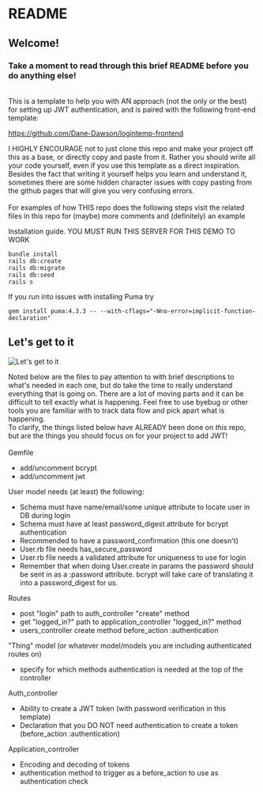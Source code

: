 # README

## Welcome! 

### Take a moment to read through this brief README before you do anything else!
<br/>
This is a template to help you with AN approach (not the only or the best) for setting up JWT authentication, and is paired with the following front-end template:

https://github.com/Dane-Dawson/logintemp-frontend

I HIGHLY ENCOURAGE not to just clone this repo and make your project off this as a base, or directly copy and paste from it. Rather you should write all your code yourself, even if you use this template as a direct inspiration. Besides the fact that writing it yourself helps you learn and understand it, sometimes there are some hidden character issues with copy pasting from the github pages that will give you very confusing errors.
<br/><br/>
For examples of how THIS repo does the following steps visit the related files in this repo for (maybe) more comments and (definitely) an example


Installation guide. YOU MUST RUN THIS SERVER FOR THIS DEMO TO WORK
```
bundle install
rails db:create
rails db:migrate
rails db:seed
rails s
```
If you run into issues with installing Puma try
```
gem install puma:4.3.3 -- --with-cflags="-Wno-error=implicit-function-declaration"
```

## Let's get to it
![Let's get to it](https://media.tenor.com/images/094986569421b4a0550d545698d48b01/tenor.gif)

Noted below are the files to pay attention to with brief descriptions to what's needed in each one, but do take the time to really understand everything that is going on. There are a lot of moving parts and it can be difficult to tell exactly what is happening. Feel free to use byebug or other tools you are familiar with to track data flow and pick apart what is happening. <br/> 
To clarify, the things listed below have ALREADY been done on *this* repo, but are the things you should focus on for your project to add JWT!</br><br/>
Gemfile
* add/uncomment bcrypt
* add/uncomment jwt

User model needs (at least) the following:
* Schema must have name/email/some unique attribute to locate user in DB during login
* Schema must have at least password_digest attribute for bcrypt authentication
* Recommended to have a password_confirmation (this one doesn't)
* User.rb file needs has_secure_password
* User.rb file needs a validated attribute for uniqueness to use for login
* Remember that when doing User.create in params the password should be sent in as a :password attribute. bcrypt will take care of translating it into a password_digest for us.

Routes
* post "login" path to auth_controller "create" method
* get "logged_in?" path to application_controller "logged_in?" method
* users_controller create method before_action :authentication

"Thing" model (or whatever model/models you are including authenticated routes on)
* specify for which methods authentication is needed at the top of the controller

Auth_controller
* Ability to create a JWT token (with password verification in this template)
* Declaration that you DO NOT need authentication to create a token (before_action :authentication)

Application_controller
* Encoding and decoding of tokens
* authentication method to trigger as a before_action to use as authentication check

